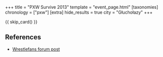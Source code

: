 +++
title = "PXW Survive 2013"
template = "event_page.html"
[taxonomies]
chronology = ["pxw"]
[extra]
hide_results = true
city = "Głuchołazy"
+++

{{ skip_card() }}

## References

* [Wrestlefans forum post](https://wrestlefans.pl/forum/viewtopic.php?f=247&t=37011)
